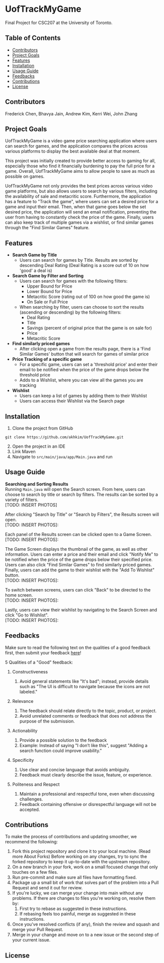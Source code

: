 # UofTrackMyGame
Final Project for CSC207 at the University of Toronto. 

## Table of Contents

- [Contributors](#contributors)
- [Project Goals](#project-goals)
- [Features](#features)
- [Installation](#installation)
- [Usage Guide](#usage-guide)
- [Feedbacks](#feedbacks)
- [Contributions](#contributions)
- [License](#license)


## Contributors
Frederick Chen, Bhavya Jain, Andrew Kim, Kerri Wei, John Zhang


## Project Goals
UofTrackMyGame is a video game price searching application where users can search for games, and the application 
compares the prices across various platforms to display the best available deal at that moment.

This project was initially created to provide better access to gaming for all, especially those who find it financially
burdening to pay the full price for a game. Overall, UofTrackMyGame aims to allow people to 
save as much as possible on games. 

UofTrackMyGame not only provides the best prices across various video game platforms, but also allows users to search by
various filters, including the availability of sale and metacritic score. Furthermore, the application has a feature to 
"Track the game", where users can set a desired price for a game and input their email. Then, when that game goes below 
the set desired price, the application will send an email notification, preventing the user from having to constantly 
check the price of the game. Finally, users can also keep track of multiple games via a wishlist, or find similar games 
through the "Find Similar Games" feature.


## Features
- <b>Search Game by Title</b> 
  - Users can search for games by Title. Results are sorted by descending Deal Rating (Deal Rating is a score out of 10
  on how 'good' a deal is) 
- <b>Search Game by Filter and Sorting </b>
  - Users can search for games with the following filters:
    - Upper Bound for Price
    - Lower Bound for Price
    - Metacritic Score (rating out of 100 on how good the game is)
    - On Sale or Full Price
  - When searching by filter, users can choose to sort the results (ascending or descending) by the following filters:
    - Deal Rating 
    - Title 
    - Savings (percent of original price that the game is on sale for)
    - Price
    - Metacritic Score
- <b>Find similarly priced games</b>
  - After clicking open a game from the results page, there is a 'Find Similar Games' button that will search for 
    games of similar price 
- <b>Price Tracking of a specific game</b>
  - For a specific game, users can set a 'threshold price' and enter their email to be notified when the price of the 
    game drops below the threshold price
  - Adds to a Wishlist, where you can view all the games you are tracking
- <b>Wishlist</b>
  - Users can keep a list of games by adding them to their Wishlist
  - Users can access their Wishlist via the Search page
  
## Installation
1. Clone the project from GitHub
```text
git clone https://github.com/akhkim/UofTrackMyGame.git
```
2. Open the project in an IDE
3. Link Maven 
4. Navigate to ```src/main/java/app/Main.java``` and run

## Usage Guide
<b>Searching and Sorting Results</b>  
Running ```Main.java``` will open the Search screen. From here, users can choose to search by title or search by 
filters. The results can be sorted by a variety of filters.  
[TODO: INSERT PHOTOS]

After clicking "Search by Title" or "Search by Filters", the Results screen will open.  
[TODO: INSERT PHOTOS]:

Each panel of the Results screen can be clicked open to a Game Screen.  
[TODO: INSERT PHOTOS]:  

The Game Screen displays the thumbnail of the game, as well as other information. Users can enter a price and their 
email and click "Notify Me" to be notified when the price of the game drops below their specified price. Users can also
click "Find Similar Games" to find similarly priced games. Finally, users can add the game to their wishlist with the 
"Add To Wishlist" button.  
[TODO: INSERT PHOTOS]:  

To switch between screens, users can click "Back" to be directed to the home screen.  
[TODO: INSERT PHOTOS]:

Lastly, users can view their wishlist by navigating to the Search Screen and click "Go to Wishlist".  
[TODO: INSERT PHOTOS]:


## Feedbacks
Make sure to read the following text on the qualities of a good feedback first, then submit your feedback [here](https://forms.gle/hCCgtfJsUAzHo5sq5)!

5 Qualities of a "Good" feedback:

1. Constructiveness
    1. Avoid general statements like "It's bad"; instead, provide details such as "The UI is difficult to navigate because the icons are not labeled."

2. Relevance
    1. The feedback should relate directly to the topic, product, or project.
    2. Avoid unrelated comments or feedback that does not address the purpose of the submission.

3. Actionability
    1. Provide a possible solution to the feedback
    2. Example: Instead of saying "I don’t like this", suggest "Adding a search function could improve usability."

4. Specificity
    1. Use clear and concise language that avoids ambiguity.
    2. Feedback must clearly describe the issue, feature, or experience.

5. Politeness and Respect
    1. Maintain a professional and respectful tone, even when discussing challenges.
    2. Feedback containing offensive or disrespectful language will not be accepted.

## Contributions
To make the process of contributions and updating smoother, we recommend the following:

1. Fork this project repository and clone it to your local machine. (Read more About Forks)
Before working on any changes, try to sync the forked repository to keep it up-to-date with the upstream repository.
2. On a new branch in your fork, work on a small focused change that only touches on a few files.
3. Run pre-commit and make sure all files have formatting fixed.
4. Package up a small bit of work that solves part of the problem into a Pull Request and send it out for review.
5. If you're lucky, we can merge your change into main without any problems. If there are changes to files you're working on, resolve them by:
    1. First try to rebase as suggested in these instructions.
    2. If rebasing feels too painful, merge as suggested in these instructions.
8. Once you've resolved conflicts (if any), finish the review and squash and merge your Pull Request.
9. Merge in your change and move on to a new issue or the second step of your current issue.

## License
